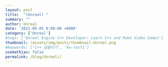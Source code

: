 ```yaml
---
layout: post
title:  "(Unreal) "
summary: ""
author: Unreal
date: '2021-05-05 0:00:00 +0000'
category: ['Unreal']
#tags: ['Unreal Engine C++ Developer: Learn C++ and Make Video Games']
thumbnail: /assets/img/posts/thumbnail-Unreal.png
#keywords: ['C++ 글올리기', 'kw-test1']
usemathjax: false
permalink: /blog/Unreal//
---
```




